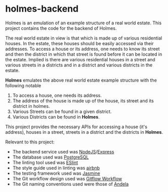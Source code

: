 # holmes-backend

Holmes is an emulation of an example structure of a real world estate. This project contains the code for the backend of Holmes.

The real world estate in view is that which is made up of various residential houses. In the estate, these houses should be easily accessed via their addresses.  To access a house or its address, one needs to know its street and then the district in 
which that street is found before it can be located in the estate. Implied is there are various residential houses in a street and various streets in a districts and in a district and various districts in the estate.

**Holmes** emulates the above real world estate example structure with the following notable
1) To access a house, one needs its address.
2) The address of the house is made up of the house, its street and its district in holmes.
2) Various Streets can be found in a given district.
3) Various Districts can be found in **Holmes**.

This project provides the necessary APIs for accessing a house (it's address), houses in a street, streets in a district and the districts in **Holmes**.

Relevant to this project:
* The backend service used was [NodeJS](https://nodejs.org/)/[Express](https://expressjs.com/)
* The database used was [PostgreSQL](https://www.postgresql.org/)
* The linting tool used was [ESlint](https://eslint.org/)
* The style guide used in linting was [airbnb](https://github.com/airbnb/javascript)
* The testing framework used was [Jasmine](https://jasmine.github.io/)
* The Git workflow design used was [Gitflow Workflow](https://www.atlassian.com/git/tutorials/comparing-workflows/gitflow-workflow) 
* The Git naming conventions used were those of [Andela](https://github.com/andela/bestpractices/wiki/Git-naming-conventions-and-best-practices)
